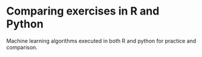 # Comparing exercises in R and Python
Machine learning algorithms executed in both R and python for practice and comparison.
